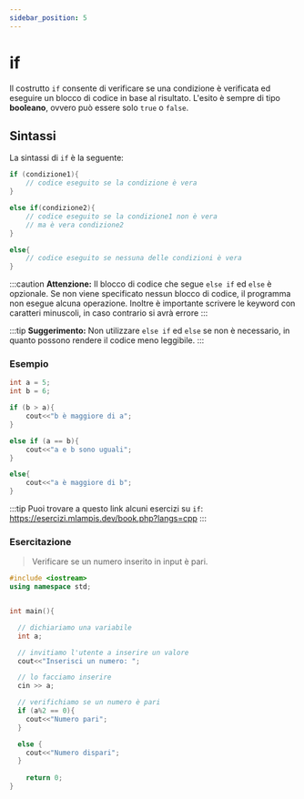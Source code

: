 ```yaml
---
sidebar_position: 5
---
```


# if

Il costrutto `if` consente di verificare se una condizione è verificata ed eseguire un blocco di codice in base al risultato. L'esito è sempre di tipo **booleano**, ovvero può essere solo `true` o `false`.

## Sintassi

La sintassi di `if` è la seguente:

```cpp
if (condizione1){
    // codice eseguito se la condizione è vera
}

else if(condizione2){
    // codice eseguito se la condizione1 non è vera
    // ma è vera condizione2
}

else{
    // codice eseguito se nessuna delle condizioni è vera
}
```

:::caution
**Attenzione:** Il blocco di codice che segue `else if` ed `else` è opzionale. Se non viene specificato nessun blocco di codice, il programma non esegue alcuna operazione. Inoltre è importante scrivere le keyword con caratteri minuscoli, in caso contrario si avrà errore
:::

:::tip
**Suggerimento:** Non utilizzare `else if` ed `else` se non è necessario, in quanto possono rendere il codice meno leggibile.
:::

### Esempio

```cpp
int a = 5;
int b = 6;

if (b > a){
	cout<<"b è maggiore di a";
}

else if (a == b){
	cout<<"a e b sono uguali";
}

else{
	cout<<"a è maggiore di b";
}
```

:::tip
Puoi trovare a questo link alcuni esercizi su `if`:
https://esercizi.mlampis.dev/book.php?langs=cpp
:::

### Esercitazione
> Verificare se un numero inserito in input è pari.


```cpp
#include <iostream>
using namespace std;


int main(){

  // dichiariamo una variabile
  int a;

  // invitiamo l'utente a inserire un valore
  cout<<"Inserisci un numero: ";

  // lo facciamo inserire
  cin >> a;

  // verifichiamo se un numero è pari
  if (a%2 == 0){
    cout<<"Numero pari";
  }

  else {
    cout<<"Numero dispari";
  }
	
	return 0;
}
```